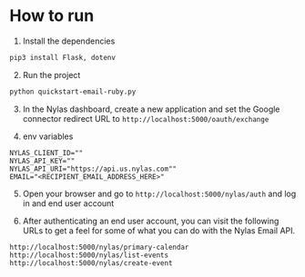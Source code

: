 # How to run

1. Install the dependencies

```bash
pip3 install Flask, dotenv
```

2. Run the project

```bash
python quickstart-email-ruby.py
```

3. In the Nylas dashboard, create a new application and set the Google connector redirect URL to `http://localhost:5000/oauth/exchange`

4. env variables

```env
NYLAS_CLIENT_ID=""
NYLAS_API_KEY=""
NYLAS_API_URI="https://api.us.nylas.com""
EMAIL="<RECIPIENT_EMAIL_ADDRESS_HERE>"
```

5. Open your browser and go to `http://localhost:5000/nylas/auth` and log in and end user account

6. After authenticating an end user account, you can visit the following URLs to get a feel for some of what you can do with the Nylas Email API.

```text
http://localhost:5000/nylas/primary-calendar
http://localhost:5000/nylas/list-events
http://localhost:5000/nylas/create-event
```
